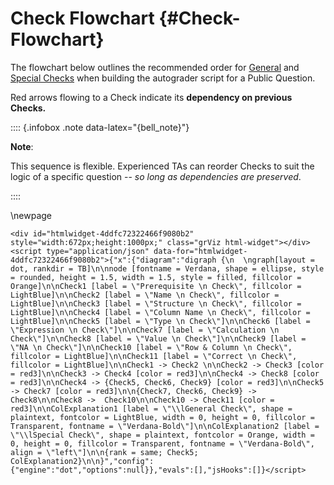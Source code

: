 # Check Flowchart {#Check-Flowchart}

The flowchart below outlines the recommended order for [General](#General-Checks) and [Special Checks](#Special-Checks) when building the autograder script for a Public Question. 

Red arrows flowing to a Check indicate its **dependency on previous Checks.**

:::: {.infobox .note data-latex="{bell_note}"}

**Note**: 

This sequence is flexible. Experienced TAs can reorder Checks to suit the logic of a specific question -- *so long as dependencies are preserved*. 

::::

\newpage 


```{=html}
<div id="htmlwidget-4ddfc72322466f9080b2" style="width:672px;height:1000px;" class="grViz html-widget"></div>
<script type="application/json" data-for="htmlwidget-4ddfc72322466f9080b2">{"x":{"diagram":"digraph {\n  \ngraph[layout = dot, rankdir = TB]\n\nnode [fontname = Verdana, shape = ellipse, style = rounded, height = 1.5, width = 1.5, style = filled, fillcolor = Orange]\n\nCheck1 [label = \"Prerequisite \n Check\", fillcolor = LightBlue]\n\nCheck2 [label = \"Name \n Check\", fillcolor = LightBlue]\n\nCheck3 [label = \"Structure \n Check\", fillcolor = LightBlue]\n\nCheck4 [label = \"Column Name \n Check\", fillcolor = LightBlue]\n\nCheck5 [label = \"Type \n Check\"]\n\nCheck6 [label = \"Expression \n Check\"]\n\nCheck7 [label = \"Calculation \n Check\"]\n\nCheck8 [label = \"Value \n Check\"]\n\nCheck9 [label = \"NA \n Check\"]\n\nCheck10 [label = \"Row & Column \n Check\", fillcolor = LightBlue]\n\nCheck11 [label = \"Correct \n Check\", fillcolor = LightBlue]\n\nCheck1 -> Check2 \n\nCheck2 -> Check3 [color = red3]\n\nCheck3 -> Check4 [color = red3]\n\nCheck4 -> Check8 [color = red3]\n\nCheck4 -> {Check5, Check6, Check9} [color = red3]\n\nCheck5 -> Check7 [color = red3]\n\n{Check7, Check6, Check9} -> Check8\n\nCheck8 ->  Check10\n\nCheck10 -> Check11 [color = red3]\n\nColExplanation1 [label = \"\\lGeneral Check\", shape = plaintext, fontcolor = LightBlue, width = 0, height = 0, fillcolor = Transparent, fontname = \"Verdana-Bold\"]\n\nColExplanation2 [label = \"\\lSpecial Check\", shape = plaintext, fontcolor = Orange, width = 0, height = 0, fillcolor = Transparent, fontname = \"Verdana-Bold\", align = \"left\"]\n\n{rank = same; Check5; ColExplanation2}\n\n}","config":{"engine":"dot","options":null}},"evals":[],"jsHooks":[]}</script>
```
